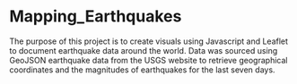 # Mapping_Earthquakes
The purpose of this project is to create visuals using Javascript and Leaflet to document earthquake data around the world. Data was sourced using GeoJSON earthquake data from the USGS website to retrieve geographical coordinates and the magnitudes of earthquakes for the last seven days. 
